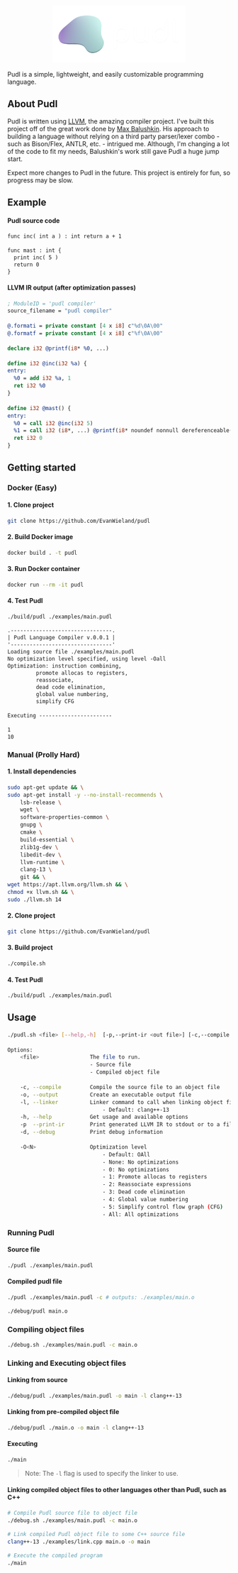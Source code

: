 <p align="center">
<img width="300" src="https://github.com/EvanWieland/Pudl/blob/master/brand/pudl-logo-light.png?raw=true">
</p>

Pudl is a simple, lightweight, and easily customizable programming language.

## About Pudl

Pudl is written using [LLVM](http://llvm.org/), the amazing compiler project. I've built this project off of the
great work done by [Max Balushkin](https://github.com/NoxChimaera). His approach to building a language without
relying on a third party parser/lexer combo - such as Bison/Flex, ANTLR, etc. - intrigued me. Although, I'm changing a
lot of the code to fit my needs, Balushkin's work still gave Pudl a huge jump start.

Expect more changes to Pudl in the future. This project is entirely for fun, so progress may be slow.

## Example

#### Pudl source code

```pudl
func inc( int a ) : int return a + 1

func mast : int {
  print inc( 5 )
  return 0
}
```

#### LLVM IR output (after optimization passes)

```llvm
; ModuleID = 'pudl compiler'
source_filename = "pudl compiler"

@.formati = private constant [4 x i8] c"%d\0A\00"
@.formatf = private constant [4 x i8] c"%f\0A\00"

declare i32 @printf(i8* %0, ...)

define i32 @inc(i32 %a) {
entry:
  %0 = add i32 %a, 1
  ret i32 %0
}

define i32 @mast() {
entry:
  %0 = call i32 @inc(i32 5)
  %1 = call i32 (i8*, ...) @printf(i8* noundef nonnull dereferenceable(1) getelementptr inbounds ([4 x i8], [4 x i8]* @.formati, i64 0, i64 0), i32 %0)
  ret i32 0
}
```

## Getting started

### Docker (Easy)

#### 1. Clone project
```sh
git clone https://github.com/EvanWieland/pudl
```

#### 2. Build Docker image
```sh
docker build . -t pudl
```

#### 3. Run Docker container
```sh
docker run --rm -it pudl
```

#### 4. Test Pudl
```sh
./build/pudl ./examples/main.pudl
```

```
.--------------------------------.
| Pudl Language Compiler v.0.0.1 |
'--------------------------------'
Loading source file ./examples/main.pudl
No optimization level specified, using level -Oall
Optimization: instruction combining, 
         promote allocas to registers, 
         reassociate, 
         dead code elimination, 
         global value numbering, 
         simplify CFG

Executing -----------------------

1
10
```

### Manual (Prolly Hard)

#### 1. Install dependencies

```sh
sudo apt-get update && \
sudo apt-get install -y --no-install-recommends \
    lsb-release \
    wget \
    software-properties-common \
    gnupg \
    cmake \
    build-essential \
    zlib1g-dev \
    libedit-dev \
    llvm-runtime \
    clang-13 \
    git && \
wget https://apt.llvm.org/llvm.sh && \
chmod +x llvm.sh && \
sudo ./llvm.sh 14
```

#### 2. Clone project

```sh
git clone https://github.com/EvanWieland/pudl
```

#### 3. Build project

```sh
./compile.sh
```

#### 4. Test Pudl
```sh
./build/pudl ./examples/main.pudl
```

## Usage

```sh 
./pudl.sh <file> [--help,-h]  [-p,--print-ir <out file>] [-c,--compile <out file>] [-o, --output <out file>] [-O<N>] [-l,--linker <linker>]

Options:
    <file>                The file to run.
                          - Source file
                          - Compiled object file
                          
    -c, --compile         Compile the source file to an object file
    -o, --output          Create an executable output file
    -l, --linker          Linker command to call when linking object files.
                              - Default: clang++-13  
    -h, --help            Get usage and available options
    -p  --print-ir        Print generated LLVM IR to stdout or to a file
    -d, --debug           Print debug information

    -O<N>                 Optimization level
                              - Default: OAll
                              - None: No optimizations
                              - 0: No optimizations
                              - 1: Promote allocas to registers
                              - 2: Reassociate expressions
                              - 3: Dead code elimination
                              - 4: Global value numbering
                              - 5: Simplify control flow graph (CFG)
                              - All: All optimizations
```

### Running Pudl

#### Source file

```sh
./pudl ./examples/main.pudl
```

#### Compiled pudl file

```sh
./pudl ./examples/main.pudl -c # outputs: ./examples/main.o
```

```sh
./debug/pudl main.o 
```

### Compiling object files

```sh
./debug.sh ./examples/main.pudl -c main.o
```

### Linking and Executing object files

#### Linking from source

```sh
./debug/pudl ./examples/main.pudl -o main -l clang++-13
```

#### Linking from pre-compiled object file

```sh
./debug/pudl ./main.o -o main -l clang++-13
```

#### Executing

```sh
./main
```

> Note: The `-l` flag is used to specify the linker to use.

#### Linking compiled object files to other languages other than Pudl, such as C++

```sh
# Compile Pudl source file to object file
./debug.sh ./examples/main.pudl -c main.o
```

```sh
# Link compiled Pudl object file to some C++ source file
clang++-13 ./examples/link.cpp main.o -o main
```

```sh
# Execute the compiled program
./main
```